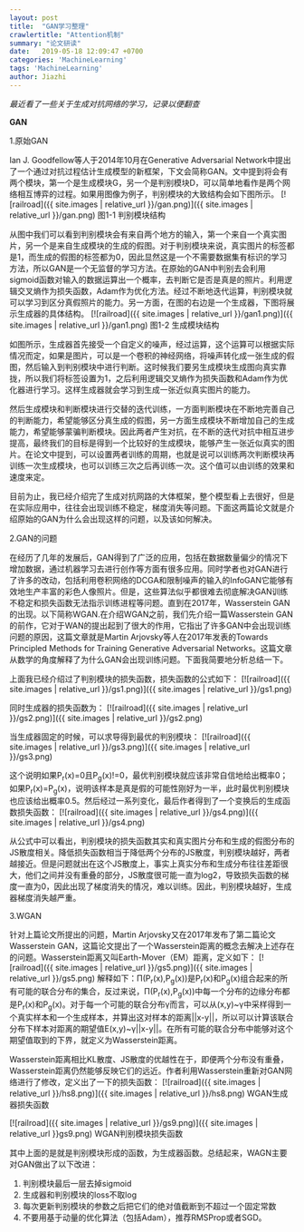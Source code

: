 ```yaml
---
layout: post
title:  "GAN学习整理"
crawlertitle: "Attention机制"
summary: "论文研读"
date:   2019-05-18 12:09:47 +0700
categories: 'MachineLearning'
tags: 'MachineLearning'
author: Jiazhi
---
```

*最近看了一些关于生成对抗网络的学习，记录以便翻查*

**GAN**

1.原始GAN

Ian J. Goodfellow等人于2014年10月在Generative Adversarial Network中提出了一个通过对抗过程估计生成模型的新框架，下文会简称GAN。文中提到将会有两个模块，第一个是生成模块G，另一个是判别模块D，可以简单地看作是两个网络相互博弈的过程。如果用图像为例子，判别模块的大致结构会如下图所示。
 [![railroad]({{ site.images | relative_url }}/gan.png)]({{ site.images | relative_url }}/gan.png)
图1-1 判别模块结构

从图中我们可以看到判别模块会有来自两个地方的输入，第一个来自一个真实图片，另一个是来自生成模块的生成的假图。对于判别模块来说，真实图片的标签都是1，而生成的假图的标签都为0，因此显然这是一个不需要数据集有标识的学习方法，所以GAN是一个无监督的学习方法。在原始的GAN中判别去会利用sigmoid函数对输入的数据运算出一个概率，去判断它是否是真是的照片。利用逻辑交叉熵作为损失函数，Adam作为优化方法。经过不断地迭代运算，判别模块就可以学习到区分真假照片的能力。另一方面，在图的右边是一个生成器，下图将展示生成器的具体结构。
 [![railroad]({{ site.images | relative_url }}/gan1.png)]({{ site.images | relative_url }}/gan1.png)
图1-2 生成模块结构

如图所示，生成器首先接受一个自定义的噪声，经过运算，这个运算可以根据实际情况而定，如果是图片，可以是一个卷积的神经网络，将噪声转化成一张生成的假图，然后输入到判别模块中进行判断。这时候我们要另生成模块生成图向真实靠拢，所以我们将标签设置为1，之后利用逻辑交叉熵作为损失函数和Adam作为优化器进行学习。这样生成器就会学习到生成一张近似真实图片的能力。

然后生成模块和判断模块进行交替的迭代训练，一方面判断模块在不断地完善自己的判断能力，希望能够区分真生成的假图，另一方面生成模块不断增加自己的生成能力，希望能够蒙骗判断模块。因此两者产生对抗，在不断的迭代对抗中相互进步提高，最终我们的目标是得到一个比较好的生成模块，能够产生一张近似真实的图片。在论文中提到，可以设置两者训练的周期，也就是说可以训练两次判断模块再训练一次生成模块，也可以训练三次之后再训练一次。这个值可以由训练的效果和速度来定。

目前为止，我已经介绍完了生成对抗网路的大体框架，整个模型看上去很好，但是在实际应用中，往往会出现训练不稳定，梯度消失等问题。下面这两篇论文就是介绍原始的GAN为什么会出现这样的问题，以及该如何解决。

2.GAN的问题

在经历了几年的发展后，GAN得到了广泛的应用，包括在数据数量偏少的情况下增加数据，通过机器学习去进行创作等方面有很多应用。同时学者也对GAN进行了许多的改动，包括利用卷积网络的DCGA和限制噪声的输入的InfoGAN它能够有效地生产丰富的彩色人像照片。但是，这些算法似乎都很难去彻底解决GAN训练不稳定和损失函数无法指示训练进程等问题。直到在2017年，Wasserstein GAN的出现。以下简称WGAN.在介绍WGAN之前，我们先介绍一篇Wasserstein GAN的前作，它对于WAN的提出起到了很大的作用，它指出了许多GAN中会出现训练问题的原因，这篇文章就是Martin Arjovsky等人在2017年发表的Towards Principled Methods for Training Generative Adversarial Networks。这篇文章从数学的角度解释了为什么GAN会出现训练问题。下面我简要地分析总结一下。

上面我已经介绍过了判别模块的损失函数，损失函数的公式如下：
 [![railroad]({{ site.images | relative_url }}/gs1.png)]({{ site.images | relative_url }}/gs1.png)

同时生成器的损失函数为：
 [![railroad]({{ site.images | relative_url }}/gs2.png)]({{ site.images | relative_url }}/gs2.png)

当生成器固定的时候，可以求导得到最优的判别模块：
 [![railroad]({{ site.images | relative_url }}/gs3.png)]({{ site.images | relative_url }}/gs3.png)
 
这个说明如果P<sub>r</sub>(x)=0且P<sub>g</sub>(x)!=0，最优判别模块就应该非常自信地给出概率0；如果P<sub>r</sub>(x)=P<sub>g</sub>(x)，说明该样本是真是假的可能性刚好为一半，此时最优判别模块也应该给出概率0.5。然后经过一系列变化，最后作者得到了一个变换后的生成函数损失函数：
 [![railroad]({{ site.images | relative_url }}/gs4.png)]({{ site.images | relative_url }}/gs4.png)
 
从公式中可以看出，判别模块的损失函数其实和真实图片分布和生成的假图分布的JS散度相关。降低损失函数相当于降低两个分布的JS散度，判别模块越好，两者越接近。但是问题就出在这个JS散度上，事实上真实分布和生成分布往往差距很大，他们之间并没有重叠的部分，JS散度很可能一直为log2，导致损失函数的梯度一直为0，因此出现了梯度消失的情况，难以训练。因此，判别模块越好，生成器梯度消失越严重。

3.WGAN

针对上篇论文所提出的问题，Martin Arjovsky又在2017年发布了第二篇论文Wasserstein GAN，这篇论文提出了一个Wasserstein距离的概念去解决上述存在的问题。Wasserstein距离又叫Earth-Mover（EM）距离，定义如下：
 [![railroad]({{ site.images | relative_url }}/gs5.png)]({{ site.images | relative_url }}/gs5.png)
解释如下：Π(P<sub>r</sub>(x),P<sub>g</sub>(x))是P<sub>r</sub>(x)和P<sub>g</sub>(x)组合起来的所有可能的联合分布的集合，反过来说，Π(P<sub>r</sub>(x),P<sub>g</sub>(x))中每一个分布的边缘分布都是P<sub>r</sub>(x)和P<sub>g</sub>(x)。对于每一个可能的联合分布γ而言，可以从(x,y)~γ中采样得到一个真实样本和一个生成样本，并算出这对样本的距离||x-y||，所以可以计算该联合分布下样本对距离的期望值E(x,y)~γ||x-y||。在所有可能的联合分布中能够对这个期望值取到的下界，就定义为Wasserstein距离。

Wasserstein距离相比KL散度、JS散度的优越性在于，即便两个分布没有重叠，Wasserstein距离仍然能够反映它们的远近。作者利用Wasserstein重新对GAN网络进行了修改，定义出了一下的损失函数：
 [![railroad]({{ site.images | relative_url }}/hs8.png)]({{ site.images | relative_url }}/hs8.png)
     WGAN生成器损失函数

 [![railroad]({{ site.images | relative_url }}/gs9.png)]({{ site.images | relative_url }}gs9.png)
     WGAN判别模块损失函数

其中上面的是就是判别模块形成的函数，为生成器函数。总结起来，WAGN主要对GAN做出了以下改进：

1. 判别模块最后一层去掉sigmoid
2. 生成器和判别模块的loss不取log
3. 每次更新判别模块的参数之后把它们的绝对值截断到不超过一个固定常数
4. 不要用基于动量的优化算法（包括Adam），推荐RMSProp或者SGD。
